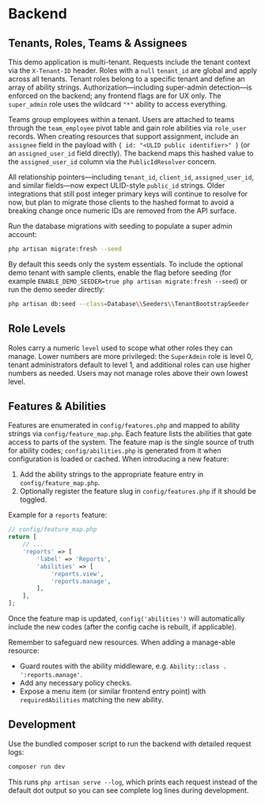 # Backend

## Tenants, Roles, Teams & Assignees

This demo application is multi-tenant. Requests include the tenant context via the `X-Tenant-ID` header. Roles with a `null` `tenant_id` are global and apply across all tenants. Tenant roles belong to a specific tenant and define an array of ability strings. Authorization—including super-admin detection—is enforced on the backend; any frontend flags are for UX only. The `super_admin` role uses the wildcard `"*"` ability to access everything.

Teams group employees within a tenant. Users are attached to teams through the `team_employee` pivot table and gain role abilities via `role_user` records. When creating resources that support assignment, include an `assignee` field in the payload with `{ id: "<ULID public identifier>" }` (or an `assigned_user_id` field directly). The backend maps this hashed value to the `assigned_user_id` column via the `PublicIdResolver` concern.

All relationship pointers—including `tenant_id`, `client_id`, `assigned_user_id`, and similar fields—now expect ULID-style `public_id` strings. Older integrations that still post integer primary keys will continue to resolve for now, but plan to migrate those clients to the hashed format to avoid a breaking change once numeric IDs are removed from the API surface.

Run the database migrations with seeding to populate a super admin account:

```bash
php artisan migrate:fresh --seed
```

By default this seeds only the system essentials. To include the optional demo tenant with sample clients, enable the flag before seeding (for example `ENABLE_DEMO_SEEDER=true php artisan migrate:fresh --seed`) or run the demo seeder directly:

```bash
php artisan db:seed --class=Database\\Seeders\\TenantBootstrapSeeder
```

## Role Levels

Roles carry a numeric `level` used to scope what other roles they can manage. Lower numbers are more privileged: the `SuperAdmin` role is level 0, tenant administrators default to level 1, and additional roles can use higher numbers as needed. Users may not manage roles above their own lowest level.

## Features & Abilities

Features are enumerated in `config/features.php` and mapped to ability strings via `config/feature_map.php`. Each feature lists the abilities that gate access to parts of the system. The feature map is the single source of truth for ability codes; `config/abilities.php` is generated from it when configuration is loaded or cached. When introducing a new feature:

1. Add the ability strings to the appropriate feature entry in `config/feature_map.php`.
2. Optionally register the feature slug in `config/features.php` if it should be toggled.

Example for a `reports` feature:

```php
// config/feature_map.php
return [
    // ...
    'reports' => [
        'label' => 'Reports',
        'abilities' => [
            'reports.view',
            'reports.manage',
        ],
    ],
];
```

Once the feature map is updated, `config('abilities')` will automatically include the new codes (after the config cache is rebuilt, if applicable).

Remember to safeguard new resources. When adding a manage-able resource:

- Guard routes with the ability middleware, e.g. `Ability::class . ':reports.manage'`.
- Add any necessary policy checks.
- Expose a menu item (or similar frontend entry point) with `requiredAbilities` matching the new ability.

## Development

Use the bundled composer script to run the backend with detailed request logs:

```bash
composer run dev
```

This runs `php artisan serve --log`, which prints each request instead of the
default dot output so you can see complete log lines during development.
